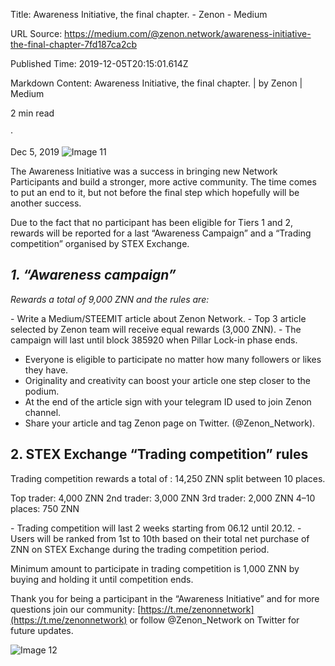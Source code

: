 Title: Awareness Initiative, the final chapter. - Zenon - Medium

URL Source: https://medium.com/@zenon.network/awareness-initiative-the-final-chapter-7fd187ca2cb

Published Time: 2019-12-05T20:15:01.614Z

Markdown Content:
Awareness Initiative, the final chapter. | by Zenon | Medium

2 min read

·

Dec 5, 2019
![Image 11](https://miro.medium.com/v2/resize:fit:700/1*Cc9-gqLNJWzlovvfJflElw.png)

The Awareness Initiative was a success in bringing new Network Participants and build a stronger, more active community. The time comes to put an end to it, but not before the final step which hopefully will be another success.

Due to the fact that no participant has been eligible for Tiers 1 and 2, rewards will be reported for a last “Awareness Campaign” and a “Trading competition” organised by STEX Exchange.

## _1\. “Awareness campaign”_

_Rewards a total of 9,000 ZNN and the rules are:_

\- Write a Medium/STEEMIT article about Zenon Network.
\- Top 3 article selected by Zenon team will receive equal rewards (3,000 ZNN).
\- The campaign will last until block 385920 when Pillar Lock-in phase ends.

-   Everyone is eligible to participate no matter how many followers or likes they have.
-   Originality and creativity can boost your article one step closer to the podium.
-   At the end of the article sign with your telegram ID used to join Zenon channel.
-   Share your article and tag Zenon page on Twitter. (@Zenon_Network).

## **2\. STEX Exchange “T**rading competition” rules

Trading competition rewards a total of : 14,250 ZNN split between 10 places.

Top trader: 4,000 ZNN
2nd trader: 3,000 ZNN
3rd trader: 2,000 ZNN
4–10 places: 750 ZNN

\- Trading competition will last 2 weeks starting from 06.12 until 20.12.
\- Users will be ranked from 1st to 10th based on their total net purchase of ZNN on STEX Exchange during the trading competition period.

Minimum amount to participate in trading competition is 1,000 ZNN by buying and holding it until competition ends.

Thank you for being a participant in the “Awareness Initiative” and for more questions join our community: [https://t.me/zenonnetwork](https://t.me/zenonnetwork) or follow @Zenon_Network on Twitter for future updates.

![Image 12](https://miro.medium.com/v2/da:true/resize:fit:0/5c50caa54067fd622d2f0fac18392213bf92f6e2fae89b691e62bceb40885e74)
